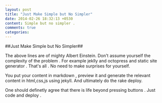 ```yaml
---
layout: post
title: "Just Make Simple but No Simpler"
date: 2014-02-26 18:32:13 +0530
content: Simple but no simpler .
comments: true
categories: 
---
```



##Just Make Simple but No Simpler##


The above lines are of mighty Albert Einstein. 
Don't assume yourself the complexity of the problem . For example jeklly and octopress and static site generator . That's all .
No need to make surprises for yourself.

You put your content in markdown , preview it and generate the relevant content in html,css,js using jekyll. And ultimately do the rake deploy.

One should definetly agree that there is life beyond pressing buttons . Just code and deploy .


  